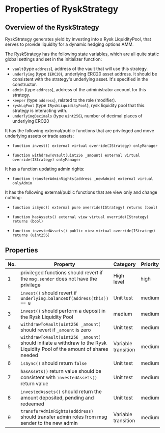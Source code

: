 # Properties of RyskStrategy

## Overview of the RyskStrategy

RyskStrategy generates yield by investing into a Rysk LiquidityPool, that serves to provide liquidity for a dynamic hedging options AMM.

The RyskStrategy has the following state variables, which are all quite static global settings and set in the initializer function:
*    `vault`(type `address`), address of the vault that will use this strategy.
*    `underlying` (type `IERC20`), underlying ERC20 asset address. It should be consistent with the strategy's underlying asset. It's specified in the constructor.
*    `admin` (type `address`), address of the administrator account for this strategy.
*    `keeper` (type `address`), related to the role (modifier).
*    `ryskLqPool` (type `IRyskLiquidityPool`), rysk liquidity pool that this strategy is interacting with.
*    `underlyingDecimals` (type `uint256`), number of decimal places of underlying ERC20

It has the following external/public functions that are privileged and move underlying assets or trade assets:
*     function invest() external virtual override(IStrategy) onlyManager
*     function withdrawToVault(uint256 _amount) external virtual override(IStrategy) onlyManager

It has a function updating admin rights:
*     function transferAdminRights(address _newAdmin) external virtual onlyAdmin

It has the following external/public functions that are view only and change nothing:
*     function isSync() external pure override(IStrategy) returns (bool)
*     function hasAssets() external view virtual override(IStrategy) returns (bool)
*     function investedAssets() public view virtual override(IStrategy) returns (uint256)

## Properties

| No. | Property  | Category | Priority | Specified | Verified | Report |
| ---- | --------  | -------- | -------- | -------- | -------- | -------- |
|   1   | privileged functions should revert if the `msg.sender` does not have the privilege | High level  | high | Y | Y | [Link](https://prover.certora.com/output/52311/95d16e6de876afc15ae3?anonymousKey=c67787f0e09f2d7558944e26cfd0499ea0948ffd) |
|   2   | `invest()` should revert if `underlying.balanceOf(address(this)) == 0` | Unit test  | medium | Y | Y | [Link](https://prover.certora.com/output/52311/12c428c31cfa583a412e?anonymousKey=65e17c4d25f3a31ff96e646ae507bf1a79153fde) |
|   3   | `invest()` should perform a deposit in the Rysk Liquidity Pool | medium  | medium | Y | Y | [Link](https://prover.certora.com/output/52311/d363fce80b1d17647eaa?anonymousKey=d767938b5d4fa30e7369b5101cdee6bf87509fa6) |
|   4   | `withdrawToVault(uint256 _amount)` should revert if `_amount` is zero | Unit test  | medium | Y | Y | [Link](https://prover.certora.com/output/52311/df662363dd3c093b5d0b?anonymousKey=d20958a42db7ed06745492cc562a763236abdc26) |
|   5   | `withdrawToVault(uint256 _amount)` should initiate a withdraw to the Rysk Liquidity Pool of the amount of shares needed | Variable transition  | medium | Y | Y | [Link](https://prover.certora.com/output/52311/7704625c76cbd1edbd0a?anonymousKey=08986a407e74fec25cc2462747f6ba47e12b8b34) |
|   6   | `isSync()` should return `false` | Unit test  | medium | Y | Y | [Link](https://prover.certora.com/output/52311/b1aabff3f4ee53f8a731?anonymousKey=32d441fb5d750f666f42d76c3e6fea9b44eedc1c) |
|   7   | `hasAssets()` return value should be consistent with `investedAssets()` return value | Unit test  | medium | Y | Y | [Link](https://prover.certora.com/output/52311/45d57faa4b1ea754c6e2?anonymousKey=59c9e270342fcefc62b41f4a9c317664167db6d4) |
|   8   | `investedAssets()` should return the amount deposited, pending and redeemed | Unit test  | medium | Y | Y | [Link](https://prover.certora.com/output/52311/45d57faa4b1ea754c6e2?anonymousKey=59c9e270342fcefc62b41f4a9c317664167db6d4) |
|   9   | `transferAdminRights(adddress)` should transfer admin roles from msg sender to the new admin | Variable transition | medium | Y | Y | [Link](https://prover.certora.com/output/52311/eee13271020c70de3a36?anonymousKey=d351d915e1461142e3212d2eb9e2aa6c0c62491a) |
